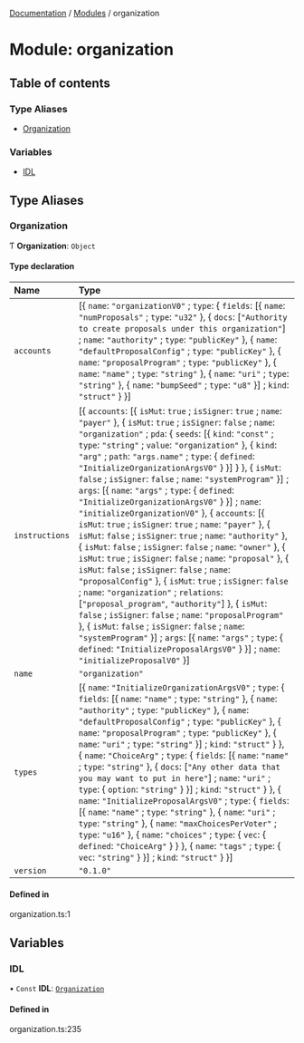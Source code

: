 [Documentation](../README.md) / [Modules](../modules.md) / organization

# Module: organization

## Table of contents

### Type Aliases

- [Organization](organization.md#organization)

### Variables

- [IDL](organization.md#idl)

## Type Aliases

### Organization

Ƭ **Organization**: `Object`

#### Type declaration

| Name | Type |
| :------ | :------ |
| `accounts` | [{ `name`: ``"organizationV0"`` ; `type`: { `fields`: [{ `name`: ``"numProposals"`` ; `type`: ``"u32"``  }, { `docs`: [``"Authority to create proposals under this organization"``] ; `name`: ``"authority"`` ; `type`: ``"publicKey"``  }, { `name`: ``"defaultProposalConfig"`` ; `type`: ``"publicKey"``  }, { `name`: ``"proposalProgram"`` ; `type`: ``"publicKey"``  }, { `name`: ``"name"`` ; `type`: ``"string"``  }, { `name`: ``"uri"`` ; `type`: ``"string"``  }, { `name`: ``"bumpSeed"`` ; `type`: ``"u8"``  }] ; `kind`: ``"struct"``  }  }] |
| `instructions` | [{ `accounts`: [{ `isMut`: ``true`` ; `isSigner`: ``true`` ; `name`: ``"payer"``  }, { `isMut`: ``true`` ; `isSigner`: ``false`` ; `name`: ``"organization"`` ; `pda`: { `seeds`: [{ `kind`: ``"const"`` ; `type`: ``"string"`` ; `value`: ``"organization"``  }, { `kind`: ``"arg"`` ; `path`: ``"args.name"`` ; `type`: { `defined`: ``"InitializeOrganizationArgsV0"``  }  }]  }  }, { `isMut`: ``false`` ; `isSigner`: ``false`` ; `name`: ``"systemProgram"``  }] ; `args`: [{ `name`: ``"args"`` ; `type`: { `defined`: ``"InitializeOrganizationArgsV0"``  }  }] ; `name`: ``"initializeOrganizationV0"``  }, { `accounts`: [{ `isMut`: ``true`` ; `isSigner`: ``true`` ; `name`: ``"payer"``  }, { `isMut`: ``false`` ; `isSigner`: ``true`` ; `name`: ``"authority"``  }, { `isMut`: ``false`` ; `isSigner`: ``false`` ; `name`: ``"owner"``  }, { `isMut`: ``true`` ; `isSigner`: ``false`` ; `name`: ``"proposal"``  }, { `isMut`: ``false`` ; `isSigner`: ``false`` ; `name`: ``"proposalConfig"``  }, { `isMut`: ``true`` ; `isSigner`: ``false`` ; `name`: ``"organization"`` ; `relations`: [``"proposal_program"``, ``"authority"``]  }, { `isMut`: ``false`` ; `isSigner`: ``false`` ; `name`: ``"proposalProgram"``  }, { `isMut`: ``false`` ; `isSigner`: ``false`` ; `name`: ``"systemProgram"``  }] ; `args`: [{ `name`: ``"args"`` ; `type`: { `defined`: ``"InitializeProposalArgsV0"``  }  }] ; `name`: ``"initializeProposalV0"``  }] |
| `name` | ``"organization"`` |
| `types` | [{ `name`: ``"InitializeOrganizationArgsV0"`` ; `type`: { `fields`: [{ `name`: ``"name"`` ; `type`: ``"string"``  }, { `name`: ``"authority"`` ; `type`: ``"publicKey"``  }, { `name`: ``"defaultProposalConfig"`` ; `type`: ``"publicKey"``  }, { `name`: ``"proposalProgram"`` ; `type`: ``"publicKey"``  }, { `name`: ``"uri"`` ; `type`: ``"string"``  }] ; `kind`: ``"struct"``  }  }, { `name`: ``"ChoiceArg"`` ; `type`: { `fields`: [{ `name`: ``"name"`` ; `type`: ``"string"``  }, { `docs`: [``"Any other data that you may want to put in here"``] ; `name`: ``"uri"`` ; `type`: { `option`: ``"string"``  }  }] ; `kind`: ``"struct"``  }  }, { `name`: ``"InitializeProposalArgsV0"`` ; `type`: { `fields`: [{ `name`: ``"name"`` ; `type`: ``"string"``  }, { `name`: ``"uri"`` ; `type`: ``"string"``  }, { `name`: ``"maxChoicesPerVoter"`` ; `type`: ``"u16"``  }, { `name`: ``"choices"`` ; `type`: { `vec`: { `defined`: ``"ChoiceArg"``  }  }  }, { `name`: ``"tags"`` ; `type`: { `vec`: ``"string"``  }  }] ; `kind`: ``"struct"``  }  }] |
| `version` | ``"0.1.0"`` |

#### Defined in

organization.ts:1

## Variables

### IDL

• `Const` **IDL**: [`Organization`](organization.md#organization)

#### Defined in

organization.ts:235
